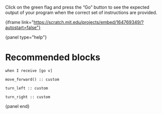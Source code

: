 Click on the green flag and press the “Go” button to see the expected output of your program when the correct set of instructions are provided.

{iframe link="https://scratch.mit.edu/projects/embed/164769349/?autostart=false"}


{panel type="help"}

# Recommended blocks

```scratch:split:random
when I receive [go v]

move_forward() :: custom

turn_left :: custom

turn_right :: custom
```

{panel end}

